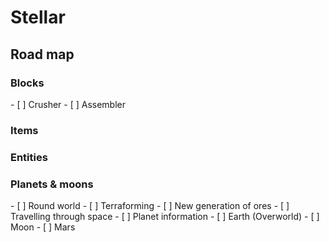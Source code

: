 <h1>Stellar</h1>

<h2>Road map</h2>
  <h3>Blocks</h3>
  - [ ] Crusher
  - [ ] Assembler
  
  <h3>Items</h3>
  
  <h3>Entities</h3>
  
  <h3>Planets & moons</h3>  
  - [ ] Round world
  - [ ] Terraforming
  - [ ] New generation of ores
  - [ ] Travelling through space
  - [ ] Planet information 
  - [ ] Earth (Overworld)
  - [ ] Moon
  - [ ] Mars

